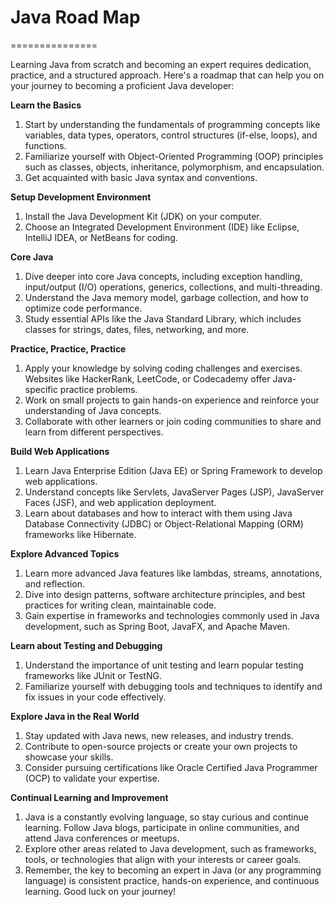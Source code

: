 # Java Road Map

===============

Learning Java from scratch and becoming an expert requires dedication, practice, and a structured approach. Here's a roadmap that can help you on your journey to becoming a proficient Java developer:

**Learn the Basics**
1. Start by understanding the fundamentals of programming concepts like variables, data types, operators, control structures (if-else, loops), and functions.
2. Familiarize yourself with Object-Oriented Programming (OOP) principles such as classes, objects, inheritance, polymorphism, and encapsulation.
3. Get acquainted with basic Java syntax and conventions.

**Setup Development Environment**
1. Install the Java Development Kit (JDK) on your computer.
2. Choose an Integrated Development Environment (IDE) like Eclipse, IntelliJ IDEA, or NetBeans for coding.


**Core Java**
1. Dive deeper into core Java concepts, including exception handling, input/output (I/O) operations, generics, collections, and multi-threading.
2. Understand the Java memory model, garbage collection, and how to optimize code performance.
3. Study essential APIs like the Java Standard Library, which includes classes for strings, dates, files, networking, and more.

**Practice, Practice, Practice**
1. Apply your knowledge by solving coding challenges and exercises. Websites like HackerRank, LeetCode, or Codecademy offer Java-specific practice problems.
2. Work on small projects to gain hands-on experience and reinforce your understanding of Java concepts.
3. Collaborate with other learners or join coding communities to share and learn from different perspectives.

**Build Web Applications**
1. Learn Java Enterprise Edition (Java EE) or Spring Framework to develop web applications.
2. Understand concepts like Servlets, JavaServer Pages (JSP), JavaServer Faces (JSF), and web application deployment.
3. Learn about databases and how to interact with them using Java Database Connectivity (JDBC) or Object-Relational Mapping (ORM) frameworks like Hibernate.

**Explore Advanced Topics**
1. Learn more advanced Java features like lambdas, streams, annotations, and reflection.
2. Dive into design patterns, software architecture principles, and best practices for writing clean, maintainable code.
3. Gain expertise in frameworks and technologies commonly used in Java development, such as Spring Boot, JavaFX, and Apache Maven.

**Learn about Testing and Debugging**
1. Understand the importance of unit testing and learn popular testing frameworks like JUnit or TestNG.
2. Familiarize yourself with debugging tools and techniques to identify and fix issues in your code effectively.

**Explore Java in the Real World**
1. Stay updated with Java news, new releases, and industry trends.
2. Contribute to open-source projects or create your own projects to showcase your skills.
3. Consider pursuing certifications like Oracle Certified Java Programmer (OCP) to validate your expertise.

**Continual Learning and Improvement**
1. Java is a constantly evolving language, so stay curious and continue learning. Follow Java blogs, participate in online communities, and attend Java conferences or meetups.
2. Explore other areas related to Java development, such as frameworks, tools, or technologies that align with your interests or career goals.
3. Remember, the key to becoming an expert in Java (or any programming language) is consistent practice, hands-on experience, and continuous learning. Good luck on your journey!